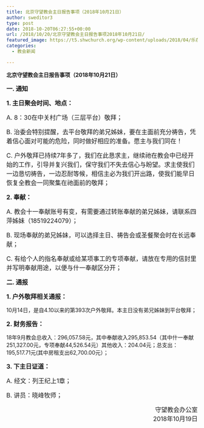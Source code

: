 ```yaml
---
title: 北京守望教会主日报告事项（2018年10月21日）
author: sweditor3
type: post
date: 2018-10-20T06:27:55+00:00
url: /2018/10/20/北京守望教会主日报告事项2018年10月21日/
featured_image: https://t5.shwchurch.org/wp-content/uploads/2018/04/乐在非洲-1.bmp
categories:
  - 教会新闻

---
```

**北京守望教会主日报告事项（2018年10月21日）**
  
<span style="font-size: 12pt;"><!--more--></span>

**<span style="font-size: 12pt;">一. 通知</span>**

**<span style="font-size: 12pt;">1. 主日聚会时间、地点：</span>**

<span style="font-size: 12pt;">A. 8：30在中关村广场（三层平台）敬拜；</span>

<span style="font-size: 12pt;">B. 治委会特别提醒，去平台敬拜的弟兄姊妹，要在主面前充分祷告，凭着信心面对可能的危险，同时做好相应的准备。愿主与我们同在！</span>

<span style="font-size: 12pt;">C. 户外敬拜已持续7年多了，我们在此恳求主，继续祂在教会中已经开始的工作，引导并复兴我们，保守我们不失去信心与盼望。求主使我们一边恳切祷告，一边忍耐等候，相信主必为我们开出路，使我们能早日恢复全教会一同聚集在祂面前的敬拜；</span>

**<span style="font-size: 12pt;">2. 奉献：</span>**

<span style="font-size: 12pt;">A. 教会十一奉献账号有变，有需要通过转账奉献的弟兄姊妹，请联系四萍姊妹（18519224079）；</span>

<span style="font-size: 12pt;">B. 现场奉献的弟兄姊妹，可以选择主日、祷告会或圣餐聚会时在长远奉献；</span>

<span style="font-size: 12pt;">C. 有给个人的指名奉献或给某项事工的专项奉献，请放在专用的信封里并写明奉献用途，以便与什一奉献区分开；</span>

**<span style="font-size: 12pt;">二. 通报</span>**

<span style="font-size: 12pt;"><strong>1. 户外敬拜相关通报：</strong></span>

10月14日，是自4.10以来的第393次户外敬拜。本主日没有弟兄姊妹到平台敬拜；

<span style="font-size: 12pt;"><strong>2. 财务报告：</strong></span>

18年9月教会总收入：296,057.58元，其中奉献收入295,853.54（其中什一奉献251,327.00元，专项奉献44,526.54元）其他收入：204.04元；总支出：195,517.71元(其中房租支出62,700.00元）；

**<span style="font-size: 12pt;">3. 下主日证道：</span>**

<span style="font-size: 12pt;">A. 经文：列王纪上1章；</span>

<span style="font-size: 12pt;">B. 讲员：晓峰牧师；</span>

<p style="text-align: right;">
  <span style="font-size: 12pt;">守望教会办公室</span><br /> <span style="font-size: 12pt;">2018年10月19日</span>
</p>
